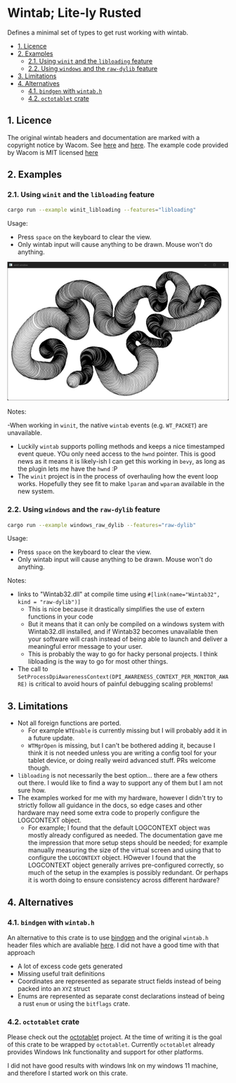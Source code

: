 # Wintab; Lite-ly Rusted <!-- omit in toc -->

Defines a minimal set of types to get rust working with wintab.

- [1. Licence](#1-licence)
- [2. Examples](#2-examples)
  - [2.1. Using `winit` and the `libloading` feature](#21-using-winit-and-the-libloading-feature)
  - [2.2. Using `windows` and the `raw-dylib` feature](#22-using-windows-and-the-raw-dylib-feature)
- [3. Limitations](#3-limitations)
- [4. Alternatives](#4-alternatives)
  - [4.1. `bindgen` with `wintab.h`](#41-bindgen-with-wintabh)
  - [4.2. `octotablet` crate](#42-octotablet-crate)


## 1. Licence

The original wintab headers and documentation are marked with a copyright notice by Wacom.
See [here](https://github.com/Wacom-Developer/wacom-device-kit-windows/blob/881d8e8303e858e53584e70235fe32e3c9ef06f2/Wintab%20Pressure%20Test/SampleCode/Wintab/WINTAB.H#L1C1-L10C81)
and [here](https://developer-docs.wacom.com/docs/icbt/windows/wintab/wintab-reference/).
The example code provided by Wacom is MIT licensed [here](https://github.com/Wacom-Developer/wacom-device-kit-windows/blob/881d8e8303e858e53584e70235fe32e3c9ef06f2/Wintab%20Pressure%20Test/SampleCode/MIT-license.txt)

## 2. Examples

### 2.1. Using `winit` and the `libloading` feature

```bash
cargo run --example winit_libloading --features="libloading"
```

Usage:

- Press `space` on the keyboard to clear the view.
- Only wintab input will cause anything to be drawn. Mouse won't do anything.

![Screenshot of Window Showing Debug Strokes with Pressure](./readme_extras/screenshot.png)

Notes:

-When working in `winit`, the native `wintab` events (e.g. `WT_PACKET`) are
  unavailable.
  - Luckily `wintab` supports polling methods and keeps a nice timestamped event
    queue. YOu only need access to the `hwnd` pointer. This is good news as it
    means it is likely-ish I can get this working in `bevy`, as long as the
    plugin lets me have the `hwnd` :P
  - The `winit` project is in the process of overhauling how the event loop
    works. Hopefully they see fit to make `lparam` and `wparam` available in the new
    system.

### 2.2. Using `windows` and the `raw-dylib` feature

```bash
cargo run --example windows_raw_dylib --features="raw-dylib"
```

Usage:

- Press `space` on the keyboard to clear the view.
- Only wintab input will cause anything to be drawn. Mouse won't do anything.

Notes:

- links to "Wintab32.dll" at compile time using
  `#[link(name="Wintab32", kind = "raw-dylib")]`
  - This is nice because it drastically simplifies the use of extern functions in your code
  - But it means that it can only be compiled on a windows system with
    Wintab32.dll installed, and if Wintab32 becomes unavailable then your
    software will crash instead of being able to launch and deliver a meaningful
    error message to your user.
  - This is probably the way to go for hacky personal projects. I think
    libloading is the way to go for most other things.
- The call to
  `SetProcessDpiAwarenessContext(DPI_AWARENESS_CONTEXT_PER_MONITOR_AWARE)` is
  critical to avoid hours of painful debugging scaling problems!

## 3. Limitations

- Not all foreign functions are ported.
  - For example `WTEnable` is currently missing but I will probably add it in a
    future update.
  - `WTMgrOpen` is missing, but I can't be bothered adding it, because I think it
    is not needed unless you are writing a config tool for your tablet device,
    or doing really weird advanced stuff. PRs welcome though.
- `libloading` is not necessarily the best option... there are a few others out
  there. I would like to find a way to support any of them but I am not sure how.
- The examples worked for me with my hardware, however I didn't try to strictly
  follow all guidance in the docs, so edge cases and other hardware may need
  some extra code to properly configure the LOGCONTEXT object.
  - For example; I found that the default LOGCONTEXT object was mostly already
    configured as needed. The documentation gave me the impression that more
    setup steps should be needed; for example manually measuring the size of the
    virtual screen and using that to configure the `LOGCONTEXT` object. HOwever
    I found that the LOGCONTEXT object generally arrives pre-configured
    correctly, so much of the setup in the examples is possibly redundant. Or
    perhaps it is worth doing to ensure consistency across different hardware?


## 4. Alternatives

### 4.1. `bindgen` with `wintab.h`
An alternative to this crate is to use
[bindgen](https://crates.io/crates/bindgen) and the original `wintab.h` header
files which are avaliable
[here](https://github.com/Wacom-Developer/wacom-device-kit-windows). I did not
have a good time with that approach

 - A lot of excess code gets generated
 - Missing useful trait definitions
 - Coordinates are represented as separate struct fields instead of being packed
   into an `XYZ` struct
 - Enums are represented as separate const declarations instead of being a rust
   `enum` or using the `bitflags` crate.

### 4.2. `octotablet` crate

Please check out the [octotablet](https://crates.io/crates/octotablet/0.1.0)
project. At the time of writing it is the goal of this crate to be wrapped by
`octotablet`. Currently `octotablet` already provides Windows Ink functionality
and support for other platforms.

I did not have good results with windows Ink on my windows 11 machine, and
therefore I started work on this crate.